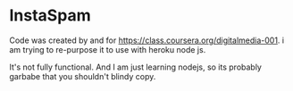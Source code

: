 InstaSpam
=========

Code was created by and for https://class.coursera.org/digitalmedia-001.  i am trying to re-purpose it to use with heroku node js.

It's not fully functional. And I am just learning nodejs, so its probably garbabe that you shouldn't blindy copy.
